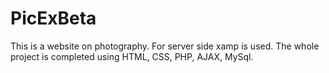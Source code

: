 # PicExBeta
This is a website on photography. For server side xamp is used. The whole project is completed using HTML, CSS, PHP, AJAX, MySql.

